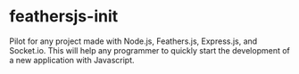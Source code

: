 # feathersjs-init
Pilot for any project made with Node.js, Feathers.js, Express.js, and Socket.io. This will help any programmer to quickly start the development of a new application with Javascript.
